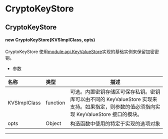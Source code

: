 # CryptoKeyStore

## CryptoKeyStore

#### new CryptoKeyStore(KVSImplClass, opts)

CryptoKeyStore 使用[module:api.KeyValueStore](https://hyperledger.github.io/fabric-sdk-node/release-1.4/module-api.KeyValueStore.html)实现的基础实例来保留加密密钥。

- 参数

| 名称         | 类型     | 描述                                                                                                                                     |
| :----------- | :------- | ---------------------------------------------------------------------------------------------------------------------------------------- |
| KVSImplClass | function | 可选。内置密钥存储区可保存私钥。密钥库可以由不同的 KeyValueStore 实现来支持。如果指定，则参数的值必须指向实现 KeyValueStore 接口的模块。 |
| opts         | Object   | 构造函数中使用的特定于实现的选项对象                                                                                                     |

---
